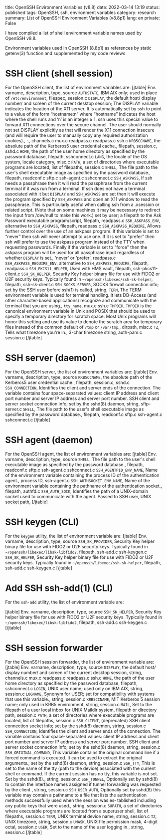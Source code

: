 title: OpenSSH Environment Variables (v8.8)
date: 2022-03-14 13:19
status: published
tags: OpenSSH, ssh, environment variables
category: research
summary: List of OpenSSH Environment Variables (v8.8p1)
lang: en
private: False

I have compiled a list of shell environment variable names
used by OpenSSH v8.8.

Environment variables used in OpenSSH (8.8p1)
as references by static getenv(3) function and supplemented by
my code reviews.

SSH client (shell session)
====
For the OpenSSH client, the list of environment variables are:
[jtable]
Env. varname, description, type, source
`AUTHSTATE`, IBM AIX only; used in place of `/etc/environment`, filespec, session.c
`DISPLAY`, the default host/ display number/ and screen of the current desktop session; The DISPLAY variable indicates the location of the X11 server.  It is automatically set by ssh to point to a value of the form “hostname:n” where “hostname” indicates the host where the shell runs and ‘n’ is an integer ≥ 1.  ssh uses this special value to forward X11 connections over the secure channel.  The user should normally not set DISPLAY explicitly as that will render the X11 connection insecure (and will require the user to manually copy any required authorization cookies)., <host>:<display-id>.<screen-id>, channels.c mux.c readpass.c readpass.c ssh.c
`KRB5CCNAME`, the absolute path of the Kerberos5 user credential cache., filepath, session.c, sshd.c
`HOME`, the path of the user home directory as specified by the password database, filepath, sshconnect.c
`LANG`, the locale of the OS system, locale category, misc.c
`PATH`, a set of directories where executable programs are located, list of filepaths, session.c
`SHELL`, The file path to the user's shell executable image as specified by the password database., filepath, readconf.c sftp.c ssh-agent.c sshconnect.c
`SSH_ASKPASS`, If ssh needs a passphrase then it will read the passphrase from the current terminal if it was run from a terminal.  If ssh does not have a terminal associated with it but `DISPLAY` and `SSH_ASKPASS` are set then it will execute the program specified by `SSH_ASKPASS` and open an X11 window to read the passphrase.  This is particularly useful when calling ssh from a .xsession or related script.  (Note that on some machines it may be necessary to redirect the input from /dev/null to make this work.) set by user; a filepath to the Ask Password executable program/script, filepath, readpass.c
`SSH_ASKPASS_ENV`, alternative to `SSH_ASKPASS`, filepath, readpass.c
`SSH_ASKPASS_REQUIRE`, Allows further control over the use of an askpass program.  If this variable is set to “never” then ssh will never attempt to use one.  If it is set to "prefer" then ssh will prefer to use the askpass program instead of the TTY when requesting passwords.  Finally if the variable is set to "force" then the askpass program will be used for all passphrase input regardless of whether `DISPLAY` is set., 'never' or 'prefer', readpass.c
`SSH_ASKPASS_REQUIRE_ENV`, alternative to `SSH_ASKPASS_REQUIRE`, filepath, readpass.c
`SSH_PKCS11_HELPER`, Used with HMS vault, filepath, ssh-pkcs11-client.c
`SSH_SK_HELPER`, Security Key helper binary file for use with FIDO2 or U2F security keys.  Typically found in `~/openssh/libexec/ssh-sk-helper`, filepath, ssh-sk-client.c
`SSH_SOCKS_SERVER`, SOCKS firewall connection info; set by the SSH user before ssh(1) is called, string,
`TERM`, The TERM environment variable is used for terminal handling. It lets DB-Access (and other character-based applications) recognize and communicate with the terminal that you are using., `tty_name`, mux.c ssh.c
`TMPDIR`, `TMPDIR` is the canonical environment variable in Unix and POSIX that should be used to specify a temporary directory for scratch space. Most Unix programs will honor this setting and use its value to denote the scratch area for temporary files instead of the common default of `/tmp` or `/var/tmp`., dirpath, misc.c
`TZ`, Tells what timezone you're in., 3-char timezone string, auth-pam.c session.c
[/jtable]

SSH server (daemon)
====
For the OpenSSH server, the list of environment variables are:
[jtable]
Env. varname, description, type, source
`KRB5CCNAME`, the absolute path of the Kerberos5 user credential cache., filepath, session.c, sshd.c
`SSH_CONNECTION`, Identifies the client and server ends of the connection.  The variable contains four space-separated values: client IP address and client port number and server IP address and server port number. SSH client and server socket connection info; set by the sshd(8) daemon, string, sftp-server.c
`SHELL`, The file path to the user's shell executable image as specified by the password database., filepath, readconf.c sftp.c ssh-agent.c sshconnect.c
[/jtable]

SSH agent (daemon)
===
For the OpenSSH agent, the list of environment variables are:
[jtable]
Env. varname, description, type, source
`SHELL`, The file path to the user's shell executable image as specified by the password database., filepath, readconf.c sftp.c ssh-agent.c sshconnect.c
`SSH_AGENTPID_ENV_NAME`, Name of the environment variable containing the process ID of the authentication agent., process ID, ssh-agent.c
`SSH_AUTHSOCKET_ENV_NAME`, Name of the environment variable containing the pathname of the authentication socket., filepath, authfd.c
`SSH_AUTH_SOCK`, Identifies the path of a UNIX-domain socket used to communicate with the agent. Passed to SSH user, UNIX socket path,
[/jtable]

SSH keygen (CLI)
===
For the `keygen` utility, the list of environment variable are:
[jtable]
Env. varname, description, type, source
`SSH_SK_PROVIDER`, Security Key helper binary file for use with FIDO2 or U2F security keys.  Typically found in `~/openssh/libexec/libsk-libfido2`, filepath, ssh-add.c ssh-keygen.c
`SSH_SK_HELPER`, Security Key helper binary file for use with FIDO2 or U2F security keys.  Typically found in `~/openssh/libexec/ssh-sk-helper`, filepath, ssh-add.c ssh-keygen.c
[/jtable]

Add SSH ssh-add(1) (CLI)
====
For the `ssh-add` utility, the list of environment variable are:

[jtable]
Env. varname, description, type, source
`SSH_SK_HELPER`, Security Key helper binary file for use with FIDO2 or U2F security keys.  Typically found in `~/openssh/libexec/libsk-libfido2`, filepath, ssh-add.c ssh-keygen.c
[/jtable]

SSH session forwarder
====
For the OpenSSH session forwarder, the list of environment variable are:
[jtable]
Env. varname, description, type, source
`DISPLAY`, the default host/ display number/ and screen of the current desktop session, string, channels.c mux.c readpass.c readpass.c ssh.c
`HOME`, the path of the user home directory as specified by the password database, filepath, sshconnect.c
`LOGIN`, UNIX user name; used only on IBM AIX, string, session.c
`LOGNAME`, Synonym for USER; set for compatibility with systems that use this variable., string, session.c
`KRB5CCNAME`, MIT Kerberos 5 session name; only used in KRB5 environment, string, session.c
`MAIL`, Set to the filepath of a user local inbox for UNIX Maildir system, filepath or directory path, session.c
`PATH`, a set of directories where executable programs are located, list of filepaths, session.c
`SSH_CLIENT`, (deprecated) SSH client connection socket info; set by the sshd(8) daemon, string, session.c
`SSH_CONNECTION`, Identifies the client and server ends of the connection.  The variable contains four space-separated values: client IP address and client port number and server IP address and server port number. SSH client and server socket connection info; set by the sshd(8) daemon, string, session.c 
`SSH_ORIGINAL_COMMAND`, This variable contains the original command line if a forced command is executed.  It can be used to extract the original arguments.; set by the sshd(8) daemon, string, session.c
`SSH_TTY`, This is set to the name of the tty (path to the device) associated with the current shell or command.  If the current session has no tty, this variable is not set.  Set by the sshd(8)., string, session.c
`SSH_TUNNEL`,  Optionally set by sshd(8) to contain the interface names assigned if tunnel forwarding was requested by the client., string, session.c
`SSH_USER_AUTH`, Optionally set by sshd(8) this variable may contain a pathname to a file that lists the authentication methods successfully used when the session was es‐ tablished including any public keys that were used., string, session.c
`SUPATH`, a set of directories where executable programs are located from a superuser shell, list of filepaths, session.c
`TERM`, UNIX terminal device name, string, session.c
`TZ`, UNIX timezone, string, session.c
`UMASK`, UNIX file permission mask, 4-digit octal, session.c
`USER`, Set to the name of the user logging in., string, session.c
[/jtable]
